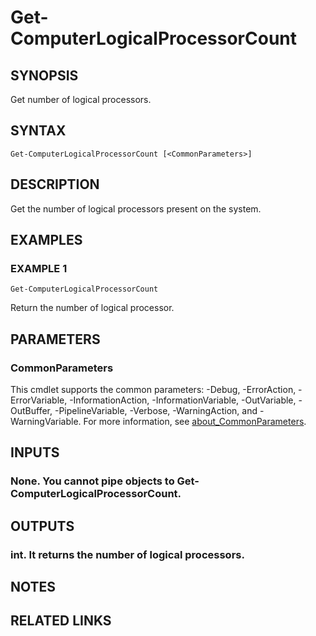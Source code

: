 ﻿---
external help file: GenericPSModule-help.xml
Module Name: GenericPSModule
online version:
schema: 2.0.0
---

# Get-ComputerLogicalProcessorCount

## SYNOPSIS
Get number of logical processors.

## SYNTAX

```
Get-ComputerLogicalProcessorCount [<CommonParameters>]
```

## DESCRIPTION
Get the number of logical processors present on the system.

## EXAMPLES

### EXAMPLE 1
```
Get-ComputerLogicalProcessorCount
```

Return the number of logical processor.

## PARAMETERS

### CommonParameters
This cmdlet supports the common parameters: -Debug, -ErrorAction, -ErrorVariable, -InformationAction, -InformationVariable, -OutVariable, -OutBuffer, -PipelineVariable, -Verbose, -WarningAction, and -WarningVariable. For more information, see [about_CommonParameters](http://go.microsoft.com/fwlink/?LinkID=113216).

## INPUTS

### None. You cannot pipe objects to Get-ComputerLogicalProcessorCount.
## OUTPUTS

### int. It returns the number of logical processors.
## NOTES

## RELATED LINKS
